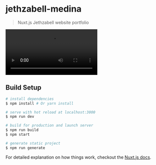# jethzabell-medina

> Nuxt.js Jethzabell website portfolio


![](https://i.imgur.com/4TZMmCc.mp4)


## Build Setup

``` bash
# install dependencies
$ npm install # Or yarn install

# serve with hot reload at localhost:3000
$ npm run dev

# build for production and launch server
$ npm run build
$ npm start

# generate static project
$ npm run generate
```

For detailed explanation on how things work, checkout the [Nuxt.js docs](https://github.com/nuxt/nuxt.js).

